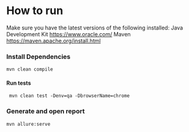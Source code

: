 # How to run

Make sure you have the latest versions of the following installed:
	Java Development Kit https://www.oracle.com/
	Maven https://maven.apache.org/install.html

### Install Dependencies

```
mvn clean compile
```

#### Run tests
```
 mvn clean test -Denv=qa -DbrowserName=chrome
```

### Generate and open report
```
mvn allure:serve
```

